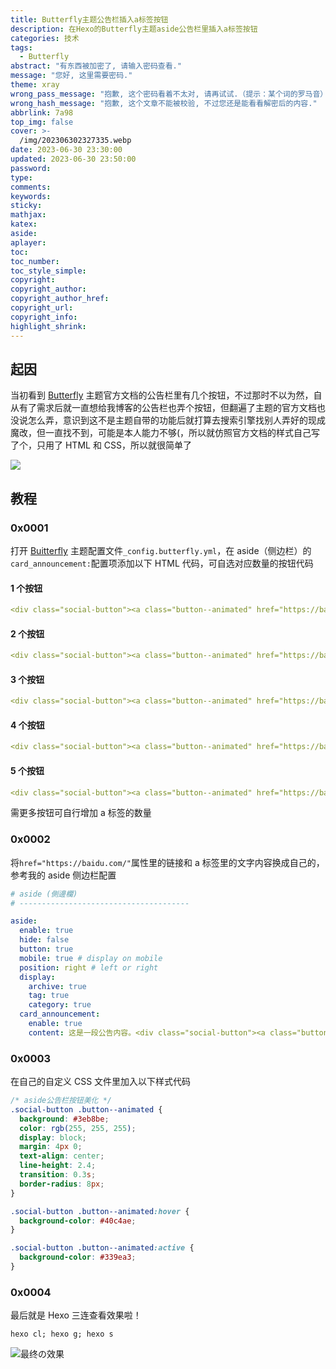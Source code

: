 ```yaml
---
title: Butterfly主题公告栏插入a标签按钮
description: 在Hexo的Butterfly主题aside公告栏里插入a标签按钮
categories: 技术
tags:
  - Butterfly
abstract: "有东西被加密了, 请输入密码查看."
message: "您好, 这里需要密码."
theme: xray
wrong_pass_message: "抱歉, 这个密码看着不太对, 请再试试.（提示：某个词的罗马音）"
wrong_hash_message: "抱歉, 这个文章不能被校验, 不过您还是能看看解密后的内容."
abbrlink: 7a98
top_img: false
cover: >-
  /img/202306302327335.webp
date: 2023-06-30 23:30:00
updated: 2023-06-30 23:50:00
password:
type:
comments:
keywords:
sticky:
mathjax:
katex:
aside:
aplayer:
toc:
toc_number:
toc_style_simple:
copyright:
copyright_author:
copyright_author_href:
copyright_url:
copyright_info:
highlight_shrink:
---
```


## 起因

当初看到 [Butterfly](https://butterfly.js.org/) 主题官方文档的公告栏里有几个按钮，不过那时不以为然，自从有了需求后就一直想给我博客的公告栏也弄个按钮，但翻遍了主题的官方文档也没说怎么弄，意识到这不是主题自带的功能后就打算去搜索引擎找别人弄好的现成魔改，但一直找不到，可能是本人能力不够(，所以就仿照官方文档的样式自己写了个，只用了 HTML 和 CSS，所以就很简单了

![](/img/202306302327335.webp)

## 教程

### 0x0001

打开 [Buitterfly](https://butterfly.js.org/) 主题配置文件`_config.butterfly.yml`，在 aside（侧边栏）的`card_announcement:`配置项添加以下 HTML 代码，可自选对应数量的按钮代码

#### 1 个按钮

```yaml
<div class="social-button"><a class="button--animated" href="https://baidu.com/" rel="external nofollow noreferrer" target="_blank">第一个按钮，填自己的内容</a></div>
```

#### 2 个按钮

```yaml
<div class="social-button"><a class="button--animated" href="https://baidu.com/" rel="external nofollow noreferrer" target="_blank">第一个按钮，填自己的内容</a><a class="button--animated" href="https://baidu.com/" rel="external nofollow noreferrer" target="_blank">第二个按钮，填自己的内容</a></div>
```

#### 3 个按钮

```yaml
<div class="social-button"><a class="button--animated" href="https://baidu.com/" rel="external nofollow noreferrer" target="_blank">第一个按钮，填自己的内容</a><a class="button--animated" href="https://baidu.com/" rel="external nofollow noreferrer" target="_blank">第二个按钮，填自己的内容</a><a class="button--animated" href="https://baidu.com/" rel="external nofollow noreferrer" target="_blank">第三个按钮，填自己的内容</a></div>
```

#### 4 个按钮

```yaml
<div class="social-button"><a class="button--animated" href="https://baidu.com/" rel="external nofollow noreferrer" target="_blank">第一个按钮，填自己的内容</a><a class="button--animated" href="https://baidu.com/" rel="external nofollow noreferrer" target="_blank">第二个按钮，填自己的内容</a><a class="button--animated" href="https://baidu.com/" rel="external nofollow noreferrer" target="_blank">第三个按钮，填自己的内容</a><a class="button--animated" href="https://baidu.com/" rel="external nofollow noreferrer" target="_blank">第四个按钮，填自己的内容</a></div>
```

#### 5 个按钮

```yaml
<div class="social-button"><a class="button--animated" href="https://baidu.com/" rel="external nofollow noreferrer" target="_blank">第一个按钮，填自己的内容</a><a class="button--animated" href="https://baidu.com/" rel="external nofollow noreferrer" target="_blank">第二个按钮，填自己的内容</a><a class="button--animated" href="https://baidu.com/" rel="external nofollow noreferrer" target="_blank">第三个按钮，填自己的内容</a><a class="button--animated" href="https://baidu.com/" rel="external nofollow noreferrer" target="_blank">第四个按钮，填自己的内容</a><a class="button--animated" href="https://baidu.com/" rel="external nofollow noreferrer" target="_blank">第五个按钮，填自己的内容</a></div>
```

需更多按钮可自行增加 a 标签的数量

### 0x0002

将`href="https://baidu.com/"`属性里的链接和 a 标签里的文字内容换成自己的，参考我的 aside 侧边栏配置

```yaml
# aside (側邊欄)
# --------------------------------------

aside:
  enable: true
  hide: false
  button: true
  mobile: true # display on mobile
  position: right # left or right
  display:
    archive: true
    tag: true
    category: true
  card_announcement:
    enable: true
    content: 这是一段公告内容。<div class="social-button"><a class="button--animated" href="//qm.qq.com/cgi-bin/qm/qr?_wv=1027&k=aNthm0SgxBnx28iW06K8NQmuT9OYBweY&authKey=6PPWxZgCuCAQ6L7%2BVAAjSK8c%2FMGBUbQEOyliEmhB9njVrJUoOyIaNrta2q992Ok7&noverify=0&group_code=875766458" rel="external nofollow noreferrer" target="_blank">👉 QQ 交流群 👈</a><a class="button--animated" href="//t.me/FullDiveSAO" rel="external nofollow noreferrer" target="_blank">👉 TG 交流群 👈</a></div>
```

### 0x0003

在自己的自定义 CSS 文件里加入以下样式代码

```css
/* aside公告栏按钮美化 */
.social-button .button--animated {
  background: #3eb8be;
  color: rgb(255, 255, 255);
  display: block;
  margin: 4px 0;
  text-align: center;
  line-height: 2.4;
  transition: 0.3s;
  border-radius: 8px;
}

.social-button .button--animated:hover {
  background-color: #40c4ae;
}

.social-button .button--animated:active {
  background-color: #339ea3;
}
```

### 0x0004

最后就是 Hexo 三连查看效果啦！

```shell
hexo cl; hexo g; hexo s
```

![最终の效果](/img/202306302330708.webp)

